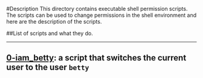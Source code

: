 #Description
This directory contains executable shell permission scripts. The scripts can be used to change permissions in the shell environment and here are the description of the scripts.

##List of scripts and what they do.

---
[0-iam_betty](/0-iam_betty):  a script that switches the current user to the user `betty`
---
